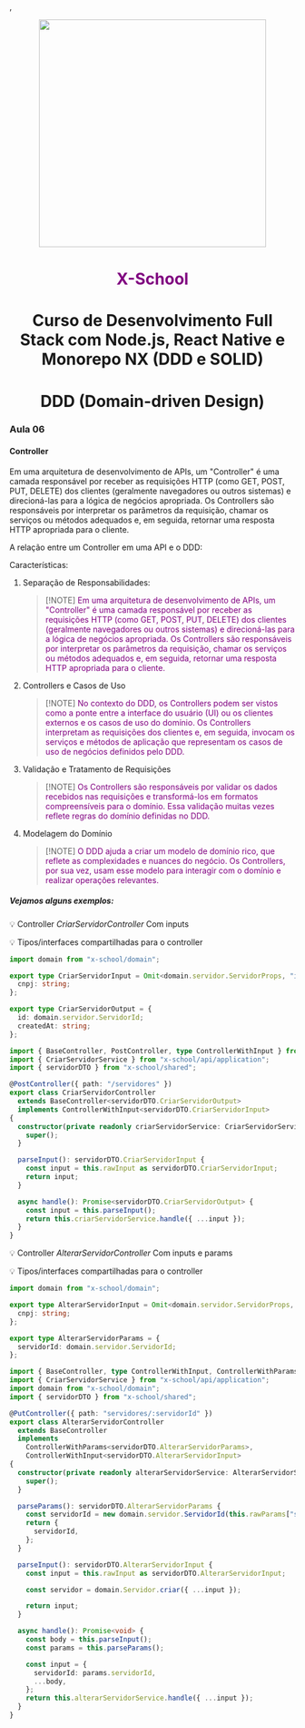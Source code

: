 ,<p align="center">
<a href="#">
<img width="400" src="https://github.com/3Tecnos-Development/mono/assets/5139981/ec6daa7c-9107-46ae-9389-1e20e93cca39">
</a>

</p>
<h1 align="center" style="color:purple">X-School</h1>

<h1 align="center">Curso de Desenvolvimento Full Stack com Node.js, React Native e Monorepo NX (DDD e SOLID)</h1>

<h1 align="center">DDD (Domain-driven Design)</h1>

### Aula 06

#### Controller

Em uma arquitetura de desenvolvimento de APIs, um "Controller" é uma camada responsável por receber as requisições HTTP (como GET, POST, PUT, DELETE) dos clientes (geralmente navegadores ou outros sistemas) e direcioná-las para a lógica de negócios apropriada. Os Controllers são responsáveis por interpretar os parâmetros da requisição, chamar os serviços ou métodos adequados e, em seguida, retornar uma resposta HTTP apropriada para o cliente.

A relação entre um Controller em uma API e o DDD:

Características:

1. Separação de Responsabilidades:
   > [!NOTE] <span style="color:purple"> Em uma arquitetura de desenvolvimento de APIs, um "Controller" é uma camada responsável por receber as requisições HTTP (como GET, POST, PUT, DELETE) dos clientes (geralmente navegadores ou outros sistemas) e direcioná-las para a lógica de negócios apropriada. Os Controllers são responsáveis por interpretar os parâmetros da requisição, chamar os serviços ou métodos adequados e, em seguida, retornar uma resposta HTTP apropriada para o cliente.
2. Controllers e Casos de Uso
   > [!NOTE] <span style="color:purple"> No contexto do DDD, os Controllers podem ser vistos como a ponte entre a interface do usuário (UI) ou os clientes externos e os casos de uso do domínio. Os Controllers interpretam as requisições dos clientes e, em seguida, invocam os serviços e métodos de aplicação que representam os casos de uso de negócios definidos pelo DDD.
3. Validação e Tratamento de Requisições
   > [!NOTE] <span style="color:purple"> Os Controllers são responsáveis por validar os dados recebidos nas requisições e transformá-los em formatos compreensíveis para o domínio. Essa validação muitas vezes reflete regras do domínio definidas no DDD.
4. Modelagem do Domínio
   > [!NOTE] <span style="color:purple"> O DDD ajuda a criar um modelo de domínio rico, que reflete as complexidades e nuances do negócio. Os Controllers, por sua vez, usam esse modelo para interagir com o domínio e realizar operações relevantes.

##### Vejamos alguns exemplos:

💡 Controller _CriarServidorController_ Com inputs

💡 Tipos/interfaces compartilhadas para o controller

```typescript
import domain from "x-school/domain";

export type CriarServidorInput = Omit<domain.servidor.ServidorProps, "id" | "createdAt"> & {
  cnpj: string;
};

export type CriarServidorOutput = {
  id: domain.servidor.ServidorId;
  createdAt: string;
};
```

```typescript
import { BaseController, PostController, type ControllerWithInput } from "@3tecnos/node-express";
import { CriarServidorService } from "x-school/api/application";
import { servidorDTO } from "x-school/shared";

@PostController({ path: "/servidores" })
export class CriarServidorController
  extends BaseController<servidorDTO.CriarServidorOutput>
  implements ControllerWithInput<servidorDTO.CriarServidorInput>
{
  constructor(private readonly criarServidorService: CriarServidorService) {
    super();
  }

  parseInput(): servidorDTO.CriarServidorInput {
    const input = this.rawInput as servidorDTO.CriarServidorInput;
    return input;
  }

  async handle(): Promise<servidorDTO.CriarServidorOutput> {
    const input = this.parseInput();
    return this.criarServidorService.handle({ ...input });
  }
}
```

💡 Controller _AlterarServidorController_ Com inputs e params

💡 Tipos/interfaces compartilhadas para o controller

```typescript
import domain from "x-school/domain";

export type AlterarServidorInput = Omit<domain.servidor.ServidorProps, "id"> & {
  cnpj: string;
};

export type AlterarServidorParams = {
  servidorId: domain.servidor.ServidorId;
};
```

```typescript
import { BaseController, type ControllerWithInput, ControllerWithParams, PutController } from "@3tecnos/node-express";
import { CriarServidorService } from "x-school/api/application";
import domain from "x-school/domain";
import { servidorDTO } from "x-school/shared";

@PutController({ path: "servidores/:servidorId" })
export class AlterarServidorController
  extends BaseController
  implements
    ControllerWithParams<servidorDTO.AlterarServidorParams>,
    ControllerWithInput<servidorDTO.AlterarServidorInput>
{
  constructor(private readonly alterarServidorService: AlterarServidorService) {
    super();
  }

  parseParams(): servidorDTO.AlterarServidorParams {
    const servidorId = new domain.servidor.ServidorId(this.rawParams["servidorId"] ?? "");
    return {
      servidorId,
    };
  }

  parseInput(): servidorDTO.AlterarServidorInput {
    const input = this.rawInput as servidorDTO.AlterarServidorInput;

    const servidor = domain.Servidor.criar({ ...input });

    return input;
  }

  async handle(): Promise<void> {
    const body = this.parseInput();
    const params = this.parseParams();

    const input = {
      servidorId: params.servidorId,
      ...body,
    };
    return this.alterarServidorService.handle({ ...input });
  }
}
```
